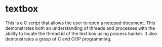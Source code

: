 # textbox
This is a C script that allows the user to open a notepad document. This demonstrates both an understanding of threads and processes with the ability to locate the thread id of the text box using process hacker. It also demonstrates a grasp of C and OOP programming. 
